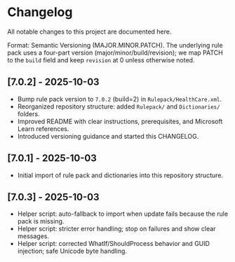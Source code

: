 # Changelog

All notable changes to this project are documented here.

Format: Semantic Versioning (MAJOR.MINOR.PATCH). The underlying rule pack uses a four-part version (major/minor/build/revision); we map PATCH to the `build` field and keep `revision` at 0 unless otherwise noted.

## [7.0.2] - 2025-10-03
- Bump rule pack version to `7.0.2` (build=2) in `Rulepack/HealthCare.xml`.
- Reorganized repository structure: added `Rulepack/` and `Dictionaries/` folders.
- Improved README with clear instructions, prerequisites, and Microsoft Learn references.
- Introduced versioning guidance and started this CHANGELOG.

## [7.0.1] - 2025-10-03
- Initial import of rule pack and dictionaries into this repository structure.

## [7.0.3] - 2025-10-03
- Helper script: auto-fallback to import when update fails because the rule pack is missing.
- Helper script: stricter error handling; stop on failures and show clear messages.
- Helper script: corrected WhatIf/ShouldProcess behavior and GUID injection; safe Unicode byte handling.
